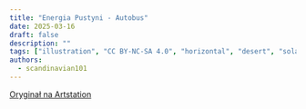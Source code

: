 ```yaml
---
title: "Energia Pustyni - Autobus"
date: 2025-03-16
draft: false
description: ""
tags: ["illustration", "CC BY-NC-SA 4.0", "horizontal", "desert", "solar", "infrastructure", "transport"]
authors:
  - scandinavian101
---
```


[Oryginał na Artstation](https://www.artstation.com/artwork/0l5BwV)

